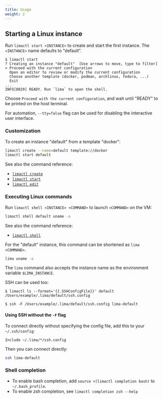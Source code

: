 ```yaml
---
title: Usage
weight: 2
---
```


## Starting a Linux instance

Run `limactl start <INSTANCE>` to create and start the first instance.
The `<INSTANCE>` name defaults to "default".

```console
$ limactl start
? Creating an instance "default"  [Use arrows to move, type to filter]
> Proceed with the current configuration
  Open an editor to review or modify the current configuration
  Choose another template (docker, podman, archlinux, fedora, ...)
  Exit
...
INFO[0029] READY. Run `lima` to open the shell.
```

Choose `Proceed with the current configuration`, and wait until "READY" to be printed on the host terminal.

For automation,  `--tty=false` flag can be used for disabling the interactive user interface.

### Customization
To create an instance "default" from a template "docker":
```bash
limactl create --name=default template://docker
limactl start default
```

See also the command reference:
- [`limactl create`](../reference/limactl_create/)
- [`limactl start`](../reference/limactl_start/)
- [`limactl edit`](../reference/limactl_edit/)

### Executing Linux commands
Run `limactl shell <INSTANCE> <COMMAND>` to launch `<COMMAND>` on the VM:
```bash
limactl shell default uname -a
```

See also the command reference:
- [`limactl shell`](../reference/limactl_shell/)

For the "default" instance, this command can be shortened as `lima <COMMAND>`.
```bash
lima uname -a
```
The `lima` command also accepts the instance name as the environment variable `$LIMA_INSTANCE`.


SSH can be used too:
```console
$ limactl ls --format='{{.SSHConfigFile}}' default
/Users/example/.lima/default/ssh.config

$ ssh -F /Users/example/.lima/default/ssh.config lima-default
```

#### Using SSH without the `-F` flag

To connect directly without specifying the config file, add this to your `~/.ssh/config`:

```
Include ~/.lima/*/ssh.config
```

Then you can connect directly:
```bash
ssh lima-default
```

### Shell completion
- To enable bash completion, add `source <(limactl completion bash)` to `~/.bash_profile`.
- To enable zsh completion, see `limactl completion zsh --help`
